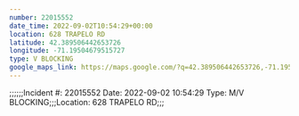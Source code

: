 ```yaml
---
number: 22015552
date_time: 2022-09-02T10:54:29+00:00
location: 628 TRAPELO RD
latitude: 42.389506442653726
longitude: -71.19504679515727
type: V BLOCKING
google_maps_link: https://maps.google.com/?q=42.389506442653726,-71.19504679515727
---
```


;;;;;;Incident #: 22015552  Date: 2022-09-02 10:54:29   Type: M/V BLOCKING;;;Location: 628 TRAPELO RD;;;
